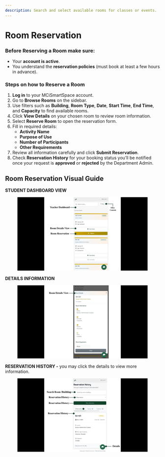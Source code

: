 ```yaml
---
description: Search and select available rooms for classes or events.
---
```


# Room Reservation

### Before Reserving a Room make sure:

* Your **account is active**.
* You understand the **reservation policies** (must book at least a few hours in advance).

### Steps on how to Reserve a Room

1. **Log in** to your MCiSmartSpace account.
2. Go to **Browse Rooms** on the sidebar.
3. Use filters such as **Building**, **Room Type**, **Date**, **Start Time**, **End Time**, and **Capacity** to find available rooms.
4. Click **View Details** on your chosen room to review room information.
5. Select **Reserve Room** to open the reservation form.
6. Fill in required details:
   * **Activity Name**
   * **Purpose of Use**
   * **Number of Participants**
   * **Other Requirements**&#x20;
7. Review all information carefully and click **Submit Reservation**.
8. Check **Reservation History** for your booking status you’ll be notified once your request is **approved** or **rejected** by the Department Admin.



## Room Reservation Visual Guide

**STUDENT DASHBOARD VIEW**

<figure><img src="../../.gitbook/assets/teachet dash.jpg" alt=""><figcaption></figcaption></figure>



**DETAILS INFORMATION**

<figure><img src="../../.gitbook/assets/teacher room details.jpg" alt=""><figcaption></figcaption></figure>



**RESERVATION HISTORY -** you may click the details to view more information.

<figure><img src="../../.gitbook/assets/teacher reservation history.jpg" alt=""><figcaption></figcaption></figure>
